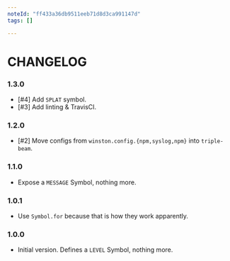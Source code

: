 ```yaml
---
noteId: "ff433a36db9511eeb71d8d3ca991147d"
tags: []

---
```


# CHANGELOG

### 1.3.0

- [#4] Add `SPLAT` symbol.
- [#3] Add linting & TravisCI.

### 1.2.0

- [#2] Move configs from `winston.config.{npm,syslog,npm}` into `triple-beam`. 

### 1.1.0

- Expose a `MESSAGE` Symbol, nothing more.

### 1.0.1

- Use `Symbol.for` because that is how they work apparently.

### 1.0.0

- Initial version. Defines a `LEVEL` Symbol, nothing more. 
